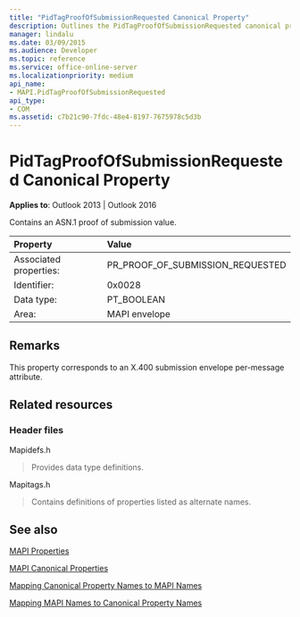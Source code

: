 ```yaml
---
title: "PidTagProofOfSubmissionRequested Canonical Property"
description: Outlines the PidTagProofOfSubmissionRequested canonical property, which contains an ASN.1 proof of submission value.
manager: lindalu
ms.date: 03/09/2015
ms.audience: Developer
ms.topic: reference
ms.service: office-online-server
ms.localizationpriority: medium
api_name:
- MAPI.PidTagProofOfSubmissionRequested
api_type:
- COM
ms.assetid: c7b21c90-7fdc-48e4-8197-7675978c5d3b
---
```


# PidTagProofOfSubmissionRequested Canonical Property

  
  
**Applies to**: Outlook 2013 | Outlook 2016 
  
Contains an ASN.1 proof of submission value.
  
|Property |Value |
|:-----|:-----|
|Associated properties:  <br/> |PR_PROOF_OF_SUBMISSION_REQUESTED  <br/> |
|Identifier:  <br/> |0x0028  <br/> |
|Data type:  <br/> |PT_BOOLEAN  <br/> |
|Area:  <br/> |MAPI envelope  <br/> |
   
## Remarks

This property corresponds to an X.400 submission envelope per-message attribute.
  
## Related resources

### Header files

Mapidefs.h
  
> Provides data type definitions.
    
Mapitags.h
  
> Contains definitions of properties listed as alternate names.
    
## See also



[MAPI Properties](mapi-properties.md)
  
[MAPI Canonical Properties](mapi-canonical-properties.md)
  
[Mapping Canonical Property Names to MAPI Names](mapping-canonical-property-names-to-mapi-names.md)
  
[Mapping MAPI Names to Canonical Property Names](mapping-mapi-names-to-canonical-property-names.md)


